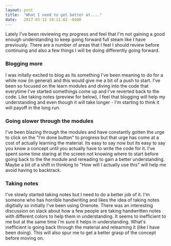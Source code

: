 ```yaml
---
layout: post
title:  "What I need to get better at...."
date:   2017-03-12 10:11:02 -0400
---
```



Lately I've been reviewing my progress and feel that I'm not gaining a good enough understanding to keep going forward full steam like I have previously.  There are a number of areas that I feel I should review before continuing and also a few things I will be doing differently going forward.

 ### Blogging more
 I was initally excited to blog as its something I've been meaning to do for a while now (in general) and this would give me a bit of a push to start.  I've been so focused on the learn modules and diving into the code that everytime I've started somethings come up and I've reverted back to the code.  Like taking notes (preview for below), I feel that blogging will help my understanding and even though it will take longer - I'm starting to think it will payoff in the long run.
 
 ### Going slower through the modules
 I've been blazing through the modules and have constantly gotten the urge to click on the "I'm done button" to progress but that urge has come at a cost of actually learning the material.  Its easy to say now but its easy to say you know a concept until you actually have to write the code for it.  I've spent some time staring at the screen not knowing where to start before going back to the the module and rereading to gain a better understanding.  Maybe a bit of a shift in thinking to "How will I actually use this" will help me avoid having to backtrack.  
 
 ### Taking notes
 I've slowly started taking notes but I need to do a better job of it.  I'm someone who has horrible handwriting and likes the idea of taking notes digitially so initially I've been using Onenote.  There was an interesting discussion on slack about how a few people are taking handwritten notes with different colors to help them in understanding.  It seems to inefficient to me but at the same time I'm sure it helps in understanding.  What's inefficient is going back through the material and relearning it (like I have been doing).  This will also spur me to get a better grasp of the concept before moving on.
 
 

